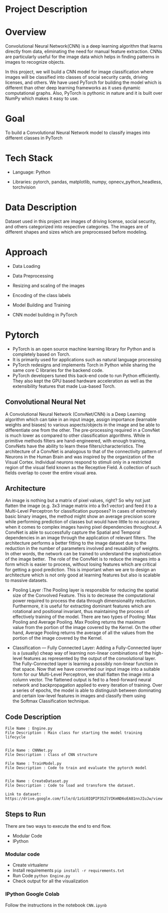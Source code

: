 # Project Description

# Overview

Convolutional Neural Network(CNN) is a deep learning algorithm that learns directly from data, eliminating the need for manual feature extraction. CNNs are particularly useful for the image data which helps in finding patterns in images to recognize objects.

In this project, we will build a CNN model for image classification where images will be classified into classes of social security cards, driving licenses, and others. We have used PyTorch for building the model which is different than other deep learning frameworks as it uses dynamic computational graphs.  Also, PyTorch is pythonic in nature and it is built over NumPy which makes it easy to use. 


# Goal


To build a Convolutional Neural Network model to classify images into different classes in PyTorch


# Tech Stack

- Language: Python

- Libraries: pytorch, pandas, matplotlib, numpy, opnecv_python_headless, torchvision


# Data Description

Dataset used in this project are images of driving license, social security, and others categorized into respective categories. The images are of different shapes and sizes which are preprocessed before modeling. 


# Approach

- Data Loading

- Data Preprocessing

- Resizing and scaling of the images

- Encoding of the class labels

- Model Building and Training

- CNN model building in PyTorch 


# Pytorch

- PyTorch is an open source machine learning library for Python and is completely based on Torch. 
- It is primarily used for applications such as natural language processing
- PyTorch redesigns and implements Torch in Python while sharing the same core C libraries for the backend code.
- PyTorch developers tuned this back-end code to run Python efficiently. They also kept the GPU based hardware acceleration as well as the extensibility features that made Lua-based Torch.

## Convolutional Neural Net

A Convolutional Neural Network (ConvNet/CNN) is a Deep Learning algorithm which can take in an input image, assign importance (learnable weights and biases) to various aspects/objects in the image and be able to differentiate one from the other. 
The pre-processing required in a ConvNet is much lower as compared to other classification algorithms. 
While in primitive methods filters are hand-engineered, with enough training, ConvNets have the ability to learn these filters/characteristics.
The architecture of a ConvNet is analogous to that of the connectivity pattern of Neurons in the Human Brain and was inspired by the organization of the Visual Cortex. 
Individual neurons respond to stimuli only in a restricted region of the visual field known as the Receptive Field. A collection of such fields overlap to cover the entire visual area.


## Architecture

An image is nothing but a matrix of pixel values, right? So why not just flatten the image (e.g. 3x3 image matrix into a 9x1 vector) and feed it to a Multi-Level Perceptron for classification purposes?
In cases of extremely basic binary images, the method might show an average precision score while performing prediction of classes but would have little to no accuracy when it comes to complex images having pixel dependencies throughout.
A ConvNet is able to successfully capture the Spatial and Temporal dependencies in an image through the application of relevant filters. 
The architecture performs a better fitting to the image dataset due to the reduction in the number of parameters involved and reusability of weights. In other words, the network can be trained to understand the sophistication of the image better.
 The role of the ConvNet is to reduce the images into a form which is easier to process, without losing features which are critical for getting a good prediction. 
This is important when we are to design an architecture which is not only good at learning features but also is scalable to massive datasets.

- Pooling Layer
    :The Pooling layer is responsible for reducing the spatial size of the Convolved Feature. 
This is to decrease the computational power required to process the data through dimensionality reduction. 
Furthermore, it is useful for extracting dominant features which are rotational and positional invariant, thus maintaining the process of effectively training of the model.
There are two types of Pooling: Max Pooling and Average Pooling. Max Pooling returns the maximum value from the portion of the image covered by the Kernel. 
On the other hand, Average Pooling returns the average of all the values from the portion of the image covered by the Kernel.

- Classification — Fully Connected Layer:
    Adding a Fully-Connected layer is a (usually) cheap way of learning non-linear combinations of the high-level features as represented by the output of the convolutional layer. 
The Fully-Connected layer is learning a possibly non-linear function in that space.
Now that we have converted our input image into a suitable form for our Multi-Level Perceptron, we shall flatten the image into a column vector. 
The flattened output is fed to a feed-forward neural network and backpropagation applied to every iteration of training. 
Over a series of epochs, the model is able to distinguish between dominating and certain low-level features in images and classify them using the Softmax Classification technique.




## Code Description


    File Name : Engine.py
    File Description : Main class for starting the model training lifecycle


    File Name : CNNNet.py
    File Description : Class of CNN structure
    
    File Name : TrainModel.py
    File Description : Code to train and evaluate the pytorch model


    File Name : CreateDataset.py
    File Description : Code to load and transform the dataset. 
    
    Link to dataset: https://drive.google.com/file/d/1zGi0IQPIP3S2lVIKmND6oEA81nnJIuJw/view



## Steps to Run

There are two ways to execute the end to end flow.

- Modular Code
- IPython

### Modular code

- Create virtualenv
- Install requirements `pip install -r requirements.txt`
- Run Code `python Engine.py`
- Check output for all the visualization

### IPython Google Colab

Follow the instructions in the notebook `CNN.ipynb`

